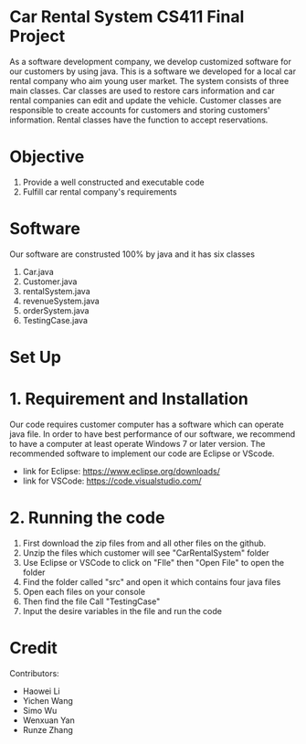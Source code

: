 # Car Rental System   CS411    Final Project
As a software development company, we develop customized software for our customers by using java. This is a software we developed for a local car rental company who aim young user market. The system consists of three main classes. Car classes are used to restore cars information and car rental companies can edit and update the vehicle. Customer classes are responsible to create accounts for customers and storing customers' information. Rental classes have the function to accept reservations.

# Objective
1. Provide a well constructed and executable code
2. Fulfill car rental company's requirements

# Software
Our software are construsted 100% by java and it has six classes
1. Car.java
2. Customer.java
3. rentalSystem.java
4. revenueSystem.java
5. orderSystem.java
6. TestingCase.java

# Set Up
# 1. Requirement and Installation
Our code requires customer computer has a software which can operate java file. In order to have best performance of our software, we recommend to have a computer at least operate Windows 7 or later version. The recommended software to implement our code are Eclipse or VScode. 
- link for Eclipse: https://www.eclipse.org/downloads/
- link for VSCode: https://code.visualstudio.com/

# 2. Running the code
1. First download the zip files from and all other files on the github.
2. Unzip the files which customer will see "CarRentalSystem" folder
3. Use Eclipse or VSCode to click on "FIle" then "Open File" to open the folder 
4. Find the folder called "src" and open it which contains four java files
5. Open each files on your console
6. Then find the file Call "TestingCase"
7. Input the desire variables in the file and run the code


# Credit
Contributors:
- Haowei Li 
- Yichen Wang
- Simo Wu
- Wenxuan Yan
- Runze Zhang

